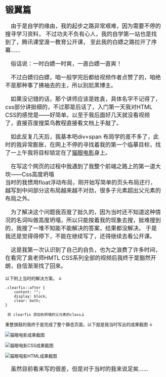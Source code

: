 # <my-text color="#49eb6c" weight="bold">锻翼篇</my-text>

<p style="text-indent:1em;font-size:18px;">
 由于是自学的缘由，我的起步之路异常艰难，因为需要不停的搜寻学习资料，
 不过功夫不负有心人，我的自学第一站也是找到了，腾讯课堂渡一教育公开课，
 至此我的白嫖之路拉开了序幕......
</p>

<p style="text-indent:1em;font-size:18px;">
俗话说：<my-text color="#4eaaff" weight="bold" size="20px">一时白嫖一时爽，一直白嫖一直爽！</my-text>
</p>

<p style="text-indent:1em;font-size:18px;">
不过白嫖归白嫖，咱一般学完后都给视频作者点赞了的，咱绝不是那种事了拂袖去的主，所以别尬黑博主。
</p>

<p style="text-indent:1em;font-size:18px;">
如果没记错的话，那个讲师应该是姓袁，具体名字不记得了，css部分讲挺细的，不过那是后话了，入门第一天我对HTML CSS的感觉是——好简单。以至于我后面好几天就没看视频了，直接百度搜菜鸟教程直接看文档上手敲了。
</p>

<p style="text-indent:1em;font-size:18px;">
如此反复几天后，我基本吧div+span 布局学的差不多了，此时的我异常膨胀，在网上不停的寻找着我的第一个临摹目标，找了一上午我将目标锁定在了<a href="https://www.maoyan.com/" target="_blank"><my-text  weight="bold">猫眼电影</my-text></a>身上。
</p>

<p style="text-indent:1em;font-size:18px;">
在写这个网页的过程中我遇到了我整个前端之路上的第一道大坎——<my-text color="red" weight="bold">Css高度坍塌</my-text>
<br>
当时的我惯用float浮动布局，刚开始写简单的页头布局还行，越写到中间部分这布局越来越不对劲，很多子元素超出父元素的布局之外。
</p>

<p style="text-indent:1em;font-size:18px;">
为了解决这个问题我百度了挺久的，因为当时还不知道这种情况的名词叫做高度坍塌，所以只能按着我的现象去搜，挺难搜到的，我搜了一堆不知能不能解决的答案，结果都没解决。
于是我还是觉得得停下，不能在继续写了，还得继续去看公开课。
</p>
<p style="text-indent:1em;font-size:18px;">
这是我第一次认识到了自己的自负，也为之浪费了许多时间，在看完了袁老师HMTL CSS系列全部的视频后我终于是豁然开朗，自信渐渐找了回来。
</p>
<tips  type="warn">
<template v-slot:title>
小蝣说：
</template>
以下附上当时的解决方案。  <my-text size="25px" weight="bold">↓</my-text>
</tips>

```css:no-line-numbers
.clearfix::after {
    content: "";
    display: block;
    clear: both;
}

 将 clearfix 添加到坍塌的父元素的class上

```

<tips>
<template v-slot:title>
小蝣说：
</template>
重整旗鼓的我终于是完成了整个静态页面，以下就是我当时写出的成果截图  ↓
</tips>

![猫眼电影成果截图](https://s3.bmp.ovh/imgs/2022/01/d232253482e749b6.png)

![猫眼电影CSS成果截图](https://s3.bmp.ovh/imgs/2022/01/b2c8ea08e8026e59.png)

![猫眼电影HTML成果截图](https://s3.bmp.ovh/imgs/2022/01/bda75e1b83cfc0ba.png)

<p style="text-indent:1em;font-size:18px;">
虽然目前看来写的很差，但是对于当时的我来说足矣......
</p>

<ClientOnly>
<comment/>
</ClientOnly>

<my-code/>
